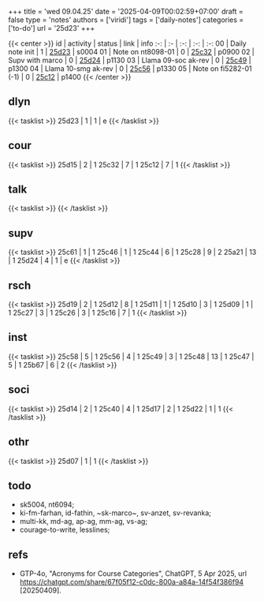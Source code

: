 +++
title = 'wed 09.04.25'
date = '2025-04-09T00:02:59+07:00'
draft = false
type = 'notes'
authors = ['viridi']
tags = ['daily-notes']
categories = ['to-do']
url = '25d23'
+++

{{< center >}}
id | activity | status | link | info
:-: | :- | :-: | :-: | :-:
00 | Daily note init        | 1 | [25d23](/notes/25d23) | s0004
01 | Note on nt8098-01      | 0 | [25c32](/notes/25c32) | p0900
02 | Supv with marco        | 0 | [25d24](/notes/25d24) | p1130
03 | Llama 09-soc ak-rev    | 0 | [25c49](/notes/25c49) | p1300
04 | Llama 10-smg ak-rev    | 0 | [25c56](/notes/25c56) | p1330
05 | Note on fi5282-01 (-1) | 0 | [25c12](/notes/25c12) | p1400
{{< /center >}}

<!--more-->

## dlyn
{{< tasklist >}}
25d23 | 1 | 1 | e
{{< /tasklist >}}


## cour
{{< tasklist >}}
25d15 | 2 | 1
25c32 | 7 | 1
25c12 | 7 | 1
{{< /tasklist >}}


## talk
{{< tasklist >}}
{{< /tasklist >}}


## supv
{{< tasklist >}}
25c61 | 1 | 1
25c46 | 1 | 1
25c44 | 6 | 1
25c28 | 9 | 2
25a21 | 13 | 1
25d24 | 4 | 1 | e
{{< /tasklist >}}


## rsch
{{< tasklist >}}
25d19 | 2 | 1
25d12 | 8 | 1
25d11 | 1 | 1
25d10 | 3 | 1
25d09 | 1 | 1
25c27 | 3 | 1
25c26 | 3 | 1
25c16 | 7 | 1
{{< /tasklist >}}


## inst
{{< tasklist >}}
25c58 | 5 | 1
25c56 | 4 | 1
25c49 | 3 | 1
25c48 | 13 | 1
25c47 | 5 | 1
25b67 | 6 | 2
{{< /tasklist >}}


## soci
{{< tasklist >}}
25d14 | 2 | 1
25c40 | 4 | 1
25d17 | 2 | 1
25d22 | 1 | 1
{{< /tasklist >}}


## othr
{{< tasklist >}}
25d07 | 1 | 1
{{< /tasklist >}}


## todo
- sk5004, nt6094;
- ki-fm-farhan, id-fathin, ~sk-marco~, sv-anzet, sv-revanka;
- multi-kk, md-ag, ap-ag, mm-ag, vs-ag;
- courage-to-write, lesslines;

<!--https://six.itb.ac.id/app/dosen:197312011999031002+2024-2/kelas/kehadiran-->


## refs
- GTP-4o, "Acronyms for Course Categories", ChatGPT, 5 Apr 2025, url https://chatgpt.com/share/67f05f12-c0dc-800a-a84a-14f54f386f94 [20250409].
